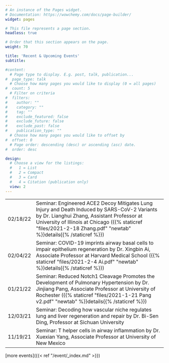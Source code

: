 ```yaml
---
# An instance of the Pages widget.
# Documentation: https://wowchemy.com/docs/page-builder/
widget: pages

# This file represents a page section.
headless: true

# Order that this section appears on the page.
weight: 70

title: 'Recent & Upcoming Events'
subtitle:

#content:
  # Page type to display. E.g. post, talk, publication...
#  page_type: talk
  # Choose how many pages you would like to display (0 = all pages)
#  count: 5
  # Filter on criteria
#  filters:
#    author: ""
#    category: ""
#    tag: ""
#    exclude_featured: false
#    exclude_future: false
#    exclude_past: false
#    publication_type: ""
  # Choose how many pages you would like to offset by
#  offset: 0
  # Page order: descending (desc) or ascending (asc) date.
#  order: desc

design:
  # Choose a view for the listings:
  #   1 = List
  #   2 = Compact
  #   3 = Card
  #   4 = Citation (publication only)
  view: 2
---
```


|  |  |
| --------------------- | -------------------------- |
| 02/18/22 | Seminar: Engineered ACE2 Decoy Mitigates Lung Injury and Death Induced by SARS-CoV-2 Variants by Dr. Lianghui Zhang, Assistant Professor at University of Illinois at Chicago ({{% staticref "files/2021-2-18 Zhang.pdf" "newtab" %}}details{{% /staticref %}})|
| 02/04/22 | Seminar: COVID-19 imprints airway basal cells to impair epithelium regeneration by Dr. Xingbin Ai, Associate Professor at Harvard Medical School ({{% staticref "files/2021-2-4 Ai.pdf" "newtab" %}}details{{% /staticref %}})|
| 01/21/22 | Seminar: Reduced Notch1 Cleavage Promotes the Development of Pulmonary Hypertension by Dr. Jinjiang Pang, Associate Professor at University of Rochester ({{% staticref "files/2021-1-21 Pang v2.pdf" "newtab" %}}details{{% /staticref %}})|
| 12/03/21 | Seminar: Decoding how vascular niche regulates lung and liver regeneration and repair by Dr. Bi-Sen Ding, Professor at Sichuan University |
| 11/19/21 | Seminar: T helper cells in airway inflammation by Dr. Xuexian Yang, Associate Professor at University of New Mexico |

[more events]({{< ref "/event/_index.md" >}})
